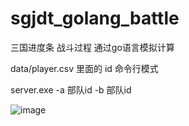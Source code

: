 sgjdt_golang_battle
============




三国进度条 战斗过程 通过go语言模拟计算


data/player.csv 里面的 id
命令行模式

server.exe -a 部队id -b 部队id



![image](https://github.com/lingfan/sgjdt_golang_battle/blob/master/run.jpg)
